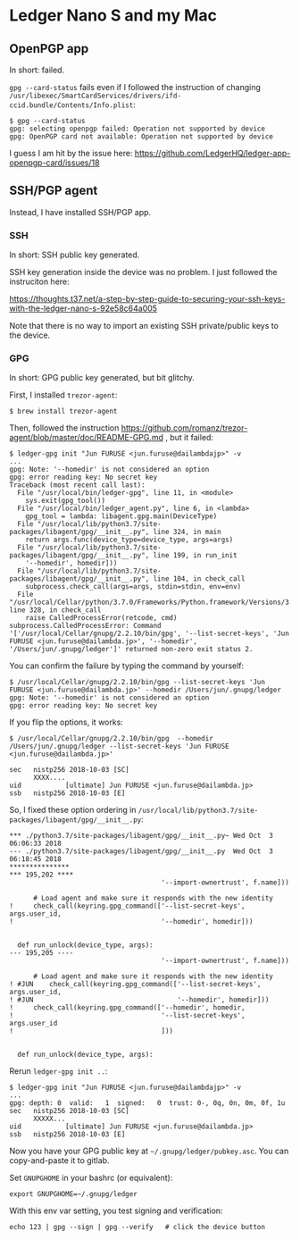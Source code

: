 # Ledger Nano S and my Mac

## OpenPGP app

In short: failed.

`gpg --card-status` fails even if I followed the instruction of changing
`/usr/libexec/SmartCardServices/drivers/ifd-ccid.bundle/Contents/Info.plist`:

```shell
$ gpg --card-status
gpg: selecting openpgp failed: Operation not supported by device
gpg: OpenPGP card not available: Operation not supported by device
```

I guess I am hit by the issue here: https://github.com/LedgerHQ/ledger-app-openpgp-card/issues/18

## SSH/PGP agent

Instead, I have installed SSH/PGP app.

### SSH

In short: SSH public key generated.

SSH key generation inside the device was no problem.  I just followed the instruciton here:
 
https://thoughts.t37.net/a-step-by-step-guide-to-securing-your-ssh-keys-with-the-ledger-nano-s-92e58c64a005

Note that there is no way to import an existing SSH private/public keys to the device.

### GPG

In short: GPG public key generated, but bit glitchy.

First, I installed `trezor-agent`:

```shell
$ brew install trezor-agent
```

Then, followed the instruction https://github.com/romanz/trezor-agent/blob/master/doc/README-GPG.md ,
but it failed:

```shell
$ ledger-gpg init "Jun FURUSE <jun.furuse@dailambdajp>" -v
...
gpg: Note: '--homedir' is not considered an option
gpg: error reading key: No secret key
Traceback (most recent call last):
  File "/usr/local/bin/ledger-gpg", line 11, in <module>
    sys.exit(gpg_tool())
  File "/usr/local/bin/ledger_agent.py", line 6, in <lambda>
    gpg_tool = lambda: libagent.gpg.main(DeviceType)
  File "/usr/local/lib/python3.7/site-packages/libagent/gpg/__init__.py", line 324, in main
    return args.func(device_type=device_type, args=args)
  File "/usr/local/lib/python3.7/site-packages/libagent/gpg/__init__.py", line 199, in run_init
    '--homedir', homedir]))
  File "/usr/local/lib/python3.7/site-packages/libagent/gpg/__init__.py", line 104, in check_call
    subprocess.check_call(args=args, stdin=stdin, env=env)
  File "/usr/local/Cellar/python/3.7.0/Frameworks/Python.framework/Versions/3.7/lib/python3.7/subprocess.py", line 328, in check_call
    raise CalledProcessError(retcode, cmd)
subprocess.CalledProcessError: Command '['/usr/local/Cellar/gnupg/2.2.10/bin/gpg', '--list-secret-keys', 'Jun FURUSE <jun.furuse@dailambda.jp>', '--homedir', '/Users/jun/.gnupg/ledger']' returned non-zero exit status 2.
```

You can confirm the failure by typing the command by yourself:

```
$ /usr/local/Cellar/gnupg/2.2.10/bin/gpg --list-secret-keys 'Jun FURUSE <jun.furuse@dailambda.jp>' --homedir /Users/jun/.gnupg/ledger
gpg: Note: '--homedir' is not considered an option
gpg: error reading key: No secret key
```

If you flip the options, it works:

```
$ /usr/local/Cellar/gnupg/2.2.10/bin/gpg  --homedir /Users/jun/.gnupg/ledger --list-secret-keys 'Jun FURUSE <jun.furuse@dailambda.jp>'

sec   nistp256 2018-10-03 [SC]
      XXXX....
uid           [ultimate] Jun FURUSE <jun.furuse@dailambda.jp>
ssb   nistp256 2018-10-03 [E]
```

So, I fixed these option ordering in `/usr/local/lib/python3.7/site-packages/libagent/gpg/__init__.py`: 

```
*** ./python3.7/site-packages/libagent/gpg/__init__.py~	Wed Oct  3 06:06:33 2018
--- ./python3.7/site-packages/libagent/gpg/__init__.py	Wed Oct  3 06:18:45 2018
***************
*** 195,202 ****
                                      '--import-ownertrust', f.name]))
  
      # Load agent and make sure it responds with the new identity
!     check_call(keyring.gpg_command(['--list-secret-keys', args.user_id,
!                                     '--homedir', homedir]))
  
  
  def run_unlock(device_type, args):
--- 195,205 ----
                                      '--import-ownertrust', f.name]))
  
      # Load agent and make sure it responds with the new identity
! #JUN    check_call(keyring.gpg_command(['--list-secret-keys', args.user_id,
! #JUN                                    '--homedir', homedir]))
!     check_call(keyring.gpg_command(['--homedir', homedir,
!                                     '--list-secret-keys', args.user_id
!                                     ]))
  
  
  def run_unlock(device_type, args):
```

Rerun `ledger-gpg init ..`:

```shell
$ ledger-gpg init "Jun FURUSE <jun.furuse@dailambdajp>" -v
...
gpg: depth: 0  valid:   1  signed:   0  trust: 0-, 0q, 0n, 0m, 0f, 1u
sec   nistp256 2018-10-03 [SC]
      XXXXX...
uid           [ultimate] Jun FURUSE <jun.furuse@dailambda.jp>
ssb   nistp256 2018-10-03 [E]
```

Now you have your GPG public key at `~/.gnupg/ledger/pubkey.asc`.  You can copy-and-paste it to gitlab.

Set `GNUPGHOME` in your bashrc (or equivalent):

```shell
export GNUPGHOME=~/.gnupg/ledger
```

With this env var setting, you test signing and verification:

```shell
echo 123 | gpg --sign | gpg --verify   # click the device button
```
